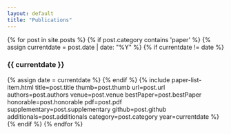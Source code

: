 ```yaml
---
layout: default
title: "Publications"
---
```


<div class="main-section-wrap">
  <!-- <div class="search-wrap">
    <div class="form-row">
      <label for="paper-search">Search by title or author name</label>
      <input name="paper-search" id="paper-search" type="text" onkeyup=" search(event)" />
    </div>
    <div class="year-filters form-row">
      <label for="paper-year">Filter by year</label>
      <div id="year-buttons"></div>
    </div>
    <div class="category-filters form-row">
      <label for="paper-year">Filter by categories</label>
      <div id="category-buttons"></div>
    </div>
    <div class="form-row">
      <label><span id="n-papers"></span> paper(s)</label>
      <button id="clear-all" onclick="clear_all()">Clear all</button>
    </div>
  </div> -->
  {% for post in site.posts %}
    {% if post.category contains 'paper' %}
      {% assign currentdate = post.date | date: "%Y" %}
      {% if currentdate != date %}
        <div class="title-wrap">
          <h3>{{ currentdate }}</h3>
        </div>
        {% assign date = currentdate %}
      {% endif %}
        {% include paper-list-item.html
          title=post.title
          thumb=post.thumb
          url=post.url
          authors=post.authors
          venue=post.venue
          bestPaper=post.bestPaper
          honorable=post.honorable
          pdf=post.pdf
          supplementary=post.supplementary
          github=post.github
          additionals=post.additionals
          category=post.category
          year=currentdate
        %}
    {% endif %}
  {% endfor %}
</div>
